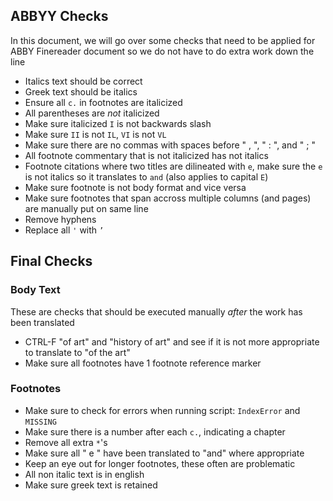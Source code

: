 ## ABBYY Checks

In this document, we will go over some checks that need to be applied for ABBY Finereader document so we do not have to do extra work down the line

- Italics text should be correct
- Greek text should be italics
- Ensure all `c.` in footnotes are italicized
- All parentheses are *not* italicized
- Make sure italicized `I` is not backwards slash
- Make sure `II` is not `IL`, `VI` is not `VL`
- Make sure there are no commas with spaces before " , ", " : ", and " ; "
- All footnote commentary that is not italicized has not italics
- Footnote citations where two titles are dilineated with `e`, make sure the `e` is not italics so it translates to `and` (also applies to capital `E`)
- Make sure footnote is not body format and vice versa
- Make sure footnotes that span accross multiple columns (and pages) are manually put on same line
- Remove hyphens
- Replace all `'` with `’`

## Final Checks

### Body Text
These are checks that should be executed manually *after* the work has been translated

- CTRL-F "of art" and "history of art" and see if it is not more appropriate to translate to "of the art"
- Make sure all footnotes have 1 footnote reference marker

### Footnotes
- Make sure to check for errors when running script: `IndexError` and `MISSING`
- Make sure there is a number after each `c.`, indicating a chapter
- Remove all extra `*`'s
- Make sure all " e " have been translated to "and" where appropriate
- Keep an eye out for longer footnotes, these often are problematic
- All non italic text is in english
- Make sure greek text is retained

